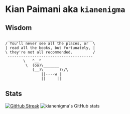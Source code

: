# Kian Paimani aka `kianenigma`

## Wisdom

<!--START_SECTION:cowsay-->
```
 ______________________________________
/ You'll never see all the places, or  \
| read all the books, but fortunately, |
\ they're not all recommended.         /
 --------------------------------------
        \   ^__^
         \  (oo)\_______
            (__)\       )\/\
                ||----w |
                ||     ||

```
<!--END_SECTION:cowsay-->


## Stats

[![GitHub Streak](http://github-readme-streak-stats.herokuapp.com?user=kianenigma)](https://git.io/streak-stats)
![kianenigma's GitHub stats](https://github-readme-stats.vercel.app/api?username=kianenigma)




